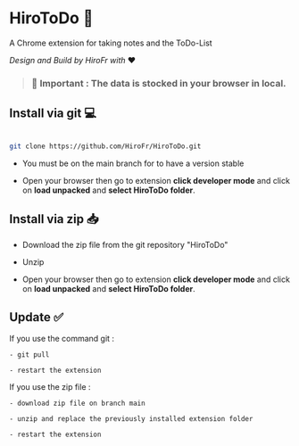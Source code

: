 # HiroToDo 🎉
A Chrome extension for taking notes and the ToDo-List

*Design and Build by HiroFr with* ❤️

> ### 📌 Important : The data is stocked in your browser in local.

## Install via git 💻
```bash

git clone https://github.com/HiroFr/HiroToDo.git

```

- You must be on the main branch for to have a version stable

- Open your browser then go to extension **click developer mode** and click on **load unpacked** and **select HiroToDo folder**.

## Install via zip 📥

- Download the zip file from the git repository "HiroToDo"

- Unzip

- Open your browser then go to extension **click developer mode** and click on **load unpacked** and **select HiroToDo folder**.

## Update ✅

If you use the command git :

    - git pull

    - restart the extension

If you use the zip file :

    - download zip file on branch main

    - unzip and replace the previously installed extension folder

    - restart the extension